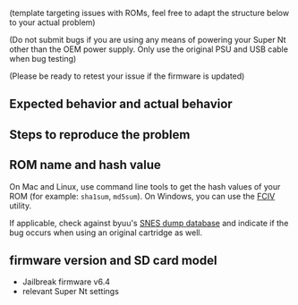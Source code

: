 (template targeting issues with ROMs, feel free to adapt the structure below to your actual problem)

(Do not submit bugs if you are using any means of powering your Super Nt other than the OEM power supply. Only use the original PSU and USB cable when bug testing)

(Please be ready to retest your issue if the firmware is updated)

## Expected behavior and actual behavior

## Steps to reproduce the problem

## ROM name and hash value

On Mac and Linux, use command line tools to get the hash values of your ROM (for example: `sha1sum`, `md5sum`). On Windows, you can use the [FCIV](https://support.microsoft.com/en-us/help/889768/how-to-compute-the-md5-or-sha-1-cryptographic-hash-values-for-a-file) utility.

If applicable, check against byuu's [SNES dump database](https://preservation.byuu.org/) and indicate if the bug occurs when using an original cartridge as well.

## firmware version and SD card model

- Jailbreak firmware v6.4
- relevant Super Nt settings

